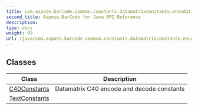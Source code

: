 ```yaml
---
title: com.aspose.barcode.common.constants.datamatrixconstants.encodation
second_title: Aspose.BarCode for Java API Reference
description: 
type: docs
weight: 99
url: /java/com.aspose.barcode.common.constants.datamatrixconstants.encodation/
---
```


## Classes

| Class | Description |
| --- | --- |
| [C40Constants](../com.aspose.barcode.common.constants.datamatrixconstants.encodation/c40constants) | Datamatrix C40 encode and decode constants |
| [TextConstants](../com.aspose.barcode.common.constants.datamatrixconstants.encodation/textconstants) |  |
